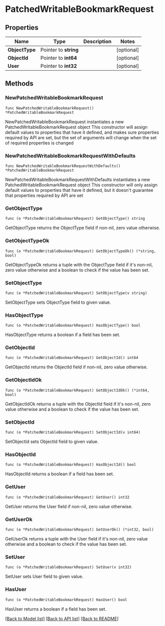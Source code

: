 # PatchedWritableBookmarkRequest

## Properties

Name | Type | Description | Notes
------------ | ------------- | ------------- | -------------
**ObjectType** | Pointer to **string** |  | [optional] 
**ObjectId** | Pointer to **int64** |  | [optional] 
**User** | Pointer to **int32** |  | [optional] 

## Methods

### NewPatchedWritableBookmarkRequest

`func NewPatchedWritableBookmarkRequest() *PatchedWritableBookmarkRequest`

NewPatchedWritableBookmarkRequest instantiates a new PatchedWritableBookmarkRequest object
This constructor will assign default values to properties that have it defined,
and makes sure properties required by API are set, but the set of arguments
will change when the set of required properties is changed

### NewPatchedWritableBookmarkRequestWithDefaults

`func NewPatchedWritableBookmarkRequestWithDefaults() *PatchedWritableBookmarkRequest`

NewPatchedWritableBookmarkRequestWithDefaults instantiates a new PatchedWritableBookmarkRequest object
This constructor will only assign default values to properties that have it defined,
but it doesn't guarantee that properties required by API are set

### GetObjectType

`func (o *PatchedWritableBookmarkRequest) GetObjectType() string`

GetObjectType returns the ObjectType field if non-nil, zero value otherwise.

### GetObjectTypeOk

`func (o *PatchedWritableBookmarkRequest) GetObjectTypeOk() (*string, bool)`

GetObjectTypeOk returns a tuple with the ObjectType field if it's non-nil, zero value otherwise
and a boolean to check if the value has been set.

### SetObjectType

`func (o *PatchedWritableBookmarkRequest) SetObjectType(v string)`

SetObjectType sets ObjectType field to given value.

### HasObjectType

`func (o *PatchedWritableBookmarkRequest) HasObjectType() bool`

HasObjectType returns a boolean if a field has been set.

### GetObjectId

`func (o *PatchedWritableBookmarkRequest) GetObjectId() int64`

GetObjectId returns the ObjectId field if non-nil, zero value otherwise.

### GetObjectIdOk

`func (o *PatchedWritableBookmarkRequest) GetObjectIdOk() (*int64, bool)`

GetObjectIdOk returns a tuple with the ObjectId field if it's non-nil, zero value otherwise
and a boolean to check if the value has been set.

### SetObjectId

`func (o *PatchedWritableBookmarkRequest) SetObjectId(v int64)`

SetObjectId sets ObjectId field to given value.

### HasObjectId

`func (o *PatchedWritableBookmarkRequest) HasObjectId() bool`

HasObjectId returns a boolean if a field has been set.

### GetUser

`func (o *PatchedWritableBookmarkRequest) GetUser() int32`

GetUser returns the User field if non-nil, zero value otherwise.

### GetUserOk

`func (o *PatchedWritableBookmarkRequest) GetUserOk() (*int32, bool)`

GetUserOk returns a tuple with the User field if it's non-nil, zero value otherwise
and a boolean to check if the value has been set.

### SetUser

`func (o *PatchedWritableBookmarkRequest) SetUser(v int32)`

SetUser sets User field to given value.

### HasUser

`func (o *PatchedWritableBookmarkRequest) HasUser() bool`

HasUser returns a boolean if a field has been set.


[[Back to Model list]](../README.md#documentation-for-models) [[Back to API list]](../README.md#documentation-for-api-endpoints) [[Back to README]](../README.md)


